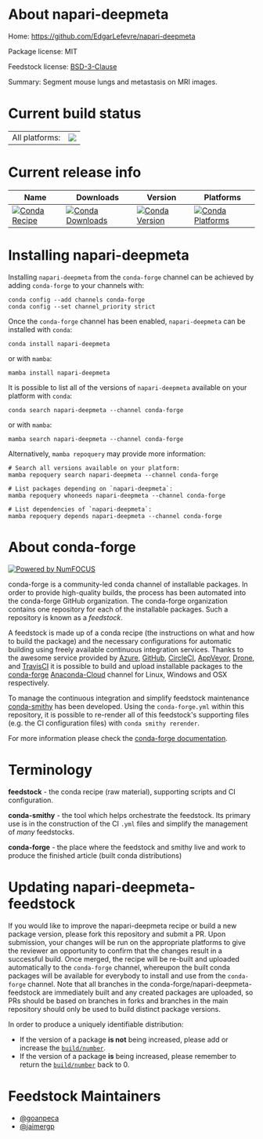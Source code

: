 About napari-deepmeta
=====================

Home: https://github.com/EdgarLefevre/napari-deepmeta

Package license: MIT

Feedstock license: [BSD-3-Clause](https://github.com/conda-forge/napari-deepmeta-feedstock/blob/main/LICENSE.txt)

Summary: Segment mouse lungs and metastasis on MRI images.

Current build status
====================


<table><tr><td>All platforms:</td>
    <td>
      <a href="https://dev.azure.com/conda-forge/feedstock-builds/_build/latest?definitionId=15429&branchName=main">
        <img src="https://dev.azure.com/conda-forge/feedstock-builds/_apis/build/status/napari-deepmeta-feedstock?branchName=main">
      </a>
    </td>
  </tr>
</table>

Current release info
====================

| Name | Downloads | Version | Platforms |
| --- | --- | --- | --- |
| [![Conda Recipe](https://img.shields.io/badge/recipe-napari--deepmeta-green.svg)](https://anaconda.org/conda-forge/napari-deepmeta) | [![Conda Downloads](https://img.shields.io/conda/dn/conda-forge/napari-deepmeta.svg)](https://anaconda.org/conda-forge/napari-deepmeta) | [![Conda Version](https://img.shields.io/conda/vn/conda-forge/napari-deepmeta.svg)](https://anaconda.org/conda-forge/napari-deepmeta) | [![Conda Platforms](https://img.shields.io/conda/pn/conda-forge/napari-deepmeta.svg)](https://anaconda.org/conda-forge/napari-deepmeta) |

Installing napari-deepmeta
==========================

Installing `napari-deepmeta` from the `conda-forge` channel can be achieved by adding `conda-forge` to your channels with:

```
conda config --add channels conda-forge
conda config --set channel_priority strict
```

Once the `conda-forge` channel has been enabled, `napari-deepmeta` can be installed with `conda`:

```
conda install napari-deepmeta
```

or with `mamba`:

```
mamba install napari-deepmeta
```

It is possible to list all of the versions of `napari-deepmeta` available on your platform with `conda`:

```
conda search napari-deepmeta --channel conda-forge
```

or with `mamba`:

```
mamba search napari-deepmeta --channel conda-forge
```

Alternatively, `mamba repoquery` may provide more information:

```
# Search all versions available on your platform:
mamba repoquery search napari-deepmeta --channel conda-forge

# List packages depending on `napari-deepmeta`:
mamba repoquery whoneeds napari-deepmeta --channel conda-forge

# List dependencies of `napari-deepmeta`:
mamba repoquery depends napari-deepmeta --channel conda-forge
```


About conda-forge
=================

[![Powered by
NumFOCUS](https://img.shields.io/badge/powered%20by-NumFOCUS-orange.svg?style=flat&colorA=E1523D&colorB=007D8A)](https://numfocus.org)

conda-forge is a community-led conda channel of installable packages.
In order to provide high-quality builds, the process has been automated into the
conda-forge GitHub organization. The conda-forge organization contains one repository
for each of the installable packages. Such a repository is known as a *feedstock*.

A feedstock is made up of a conda recipe (the instructions on what and how to build
the package) and the necessary configurations for automatic building using freely
available continuous integration services. Thanks to the awesome service provided by
[Azure](https://azure.microsoft.com/en-us/services/devops/), [GitHub](https://github.com/),
[CircleCI](https://circleci.com/), [AppVeyor](https://www.appveyor.com/),
[Drone](https://cloud.drone.io/welcome), and [TravisCI](https://travis-ci.com/)
it is possible to build and upload installable packages to the
[conda-forge](https://anaconda.org/conda-forge) [Anaconda-Cloud](https://anaconda.org/)
channel for Linux, Windows and OSX respectively.

To manage the continuous integration and simplify feedstock maintenance
[conda-smithy](https://github.com/conda-forge/conda-smithy) has been developed.
Using the ``conda-forge.yml`` within this repository, it is possible to re-render all of
this feedstock's supporting files (e.g. the CI configuration files) with ``conda smithy rerender``.

For more information please check the [conda-forge documentation](https://conda-forge.org/docs/).

Terminology
===========

**feedstock** - the conda recipe (raw material), supporting scripts and CI configuration.

**conda-smithy** - the tool which helps orchestrate the feedstock.
                   Its primary use is in the construction of the CI ``.yml`` files
                   and simplify the management of *many* feedstocks.

**conda-forge** - the place where the feedstock and smithy live and work to
                  produce the finished article (built conda distributions)


Updating napari-deepmeta-feedstock
==================================

If you would like to improve the napari-deepmeta recipe or build a new
package version, please fork this repository and submit a PR. Upon submission,
your changes will be run on the appropriate platforms to give the reviewer an
opportunity to confirm that the changes result in a successful build. Once
merged, the recipe will be re-built and uploaded automatically to the
`conda-forge` channel, whereupon the built conda packages will be available for
everybody to install and use from the `conda-forge` channel.
Note that all branches in the conda-forge/napari-deepmeta-feedstock are
immediately built and any created packages are uploaded, so PRs should be based
on branches in forks and branches in the main repository should only be used to
build distinct package versions.

In order to produce a uniquely identifiable distribution:
 * If the version of a package **is not** being increased, please add or increase
   the [``build/number``](https://docs.conda.io/projects/conda-build/en/latest/resources/define-metadata.html#build-number-and-string).
 * If the version of a package **is** being increased, please remember to return
   the [``build/number``](https://docs.conda.io/projects/conda-build/en/latest/resources/define-metadata.html#build-number-and-string)
   back to 0.

Feedstock Maintainers
=====================

* [@goanpeca](https://github.com/goanpeca/)
* [@jaimergp](https://github.com/jaimergp/)

